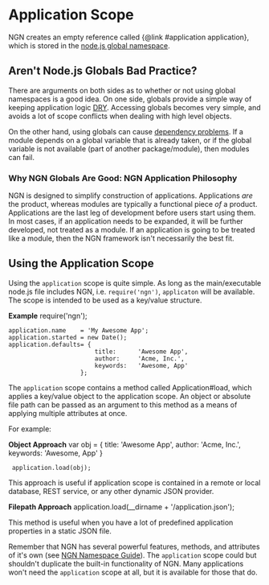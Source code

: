# Application Scope
NGN creates an empty reference called {@link #application application}, which is stored in the [node.js global namespace](http://nodejs.org/api/globals.html#globals_global).

## Aren't Node.js Globals Bad Practice?
There are arguments on both sides as to whether or not using global namespaces is a good idea. On one side, globals provide a simple way
of keeping application logic [DRY](http://en.wikipedia.org/wiki/Don't_repeat_yourself). Accessing globals becomes very simple, and avoids
a lot of scope conflicts when dealing with high level objects.

On the other hand, using globals can cause [dependency problems](http://blog.nodejs.org/2012/02/27/managing-node-js-dependencies-with-shrinkwrap/).
If a module depends on a global variable that is already taken, or if the global variable is not available (part of another package/module), then
modules can fail.

### Why NGN Globals Are Good: NGN Application Philosophy
NGN is designed to simplify construction of applications. Applications _are_ the product, whereas modules are typically a functional piece _of_ a product.
Applications are the last leg of development before users start using them. In most cases, if an application needs to be expanded, it will be further
developed, not treated as a module. If an application is going to be treated like a module, then the NGN framework isn't necessarily the best fit.

## Using the Application Scope
Using the `application` scope is quite simple. As long as the main/executable node.js file includes NGN, i.e. `require('ngn')`, `applicaton` will be
available. The scope is intended to be used as a key/value structure.

**Example**
	require('ngn');
	
	application.name 	= 'My Awesome App';
	application.started = new Date();
	application.defaults= {
							title: 		'Awesome App',
							author:		'Acme, Inc.',
							keywords:	'Awesome, App'
						};

The `application` scope contains a method called Application#load, which applies a key/value object to the application scope. 
An object or absolute file path can be passed as an argument to this method as a means of applying multiple attributes at once.

For example:

**Object Approach**
     var obj = {
     	title:      'Awesome App',
        author:     'Acme, Inc.',
		keywords:   'Awesome, App'
     }
     
     application.load(obj);

This approach is useful if application scope is contained in a remote or local database, REST service, or any other dynamic JSON provider. 

**Filepath Approach**
     application.load(__dirname + '/application.json');

This method is useful when you have a lot of predefined application properties in a static JSON file.

Remember that NGN has several powerful features, methods, and attributes of it's own (see [NGN Namespace Guide](#!/guide/global_features)). The `application`
scope could but shouldn't duplicate the built-in functionality of NGN. Many applications won't need the `application` scope at all, but it
is available for those that do.